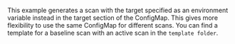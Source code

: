<!--
SPDX-FileCopyrightText: the secureCodeBox authors

SPDX-License-Identifier: Apache-2.0
-->

This example generates a scan with the target specified as an environment variable instead in the target section of the ConfigMap. This gives more flexibility to use the same ConfigMap for different scans. 
You can find a template for a baseline scan with an active scan in the `template folder`.